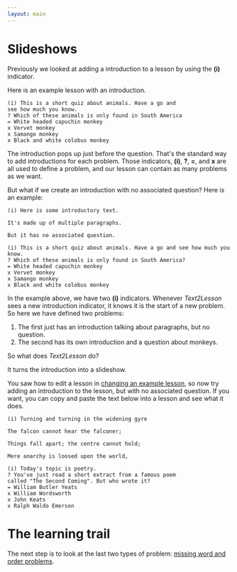 ```yaml
---
layout: main
---
```


# Slideshows

Previously we looked at adding a introduction to a lesson by using the **(i)** indicator.

Here is an example lesson with an introduction.

```
(i) This is a short quiz about animals. Have a go and
see how much you know.
? Which of these animals is only found in South America
= White headed capuchin monkey
x Vervet monkey
x Samango monkey
x Black and white colobus monkey
```

The introduction pops up just before the question. That's the standard way
to add introductions for each problem. Those indicators, **(i)**, **?**, **=**, and **x** are
all used to define a problem, and our lesson can contain as many problems as we
want.

But what if we create an introduction with no associated question? Here is an example:

```
(i) Here is some introductory text.

It's made up of multiple paragraphs.

But it has no associated question.

(i) This is a short quiz about animals. Have a go and see how much you know.
? Which of these animals is only found in South America?
= White headed capuchin monkey
x Vervet monkey
x Samango monkey
x Black and white colobus monkey
```

In the example above, we have two **(i)** indicators. Whenever _Text2Lesson_ sees
a new introduction indicator, it knows it is the start of a new problem. So here
we have defined two problems:

1. The first just has an introduction talking about paragraphs, but no question.
1. The second has its own introduction and a question about monkeys.

So what does _Text2Lesson_ do?

It turns the introduction into a slideshow.

You saw how to edit a lesson in [changing an example lesson](changing-an-example-lesson.md),
so now try adding an introduction to the lesson, but with no associated question.
If you want, you can copy and paste the text below into a lesson and see what it does.

```
(i) Turning and turning in the widening gyre

The falcon cannot hear the falconer;

Things fall apart; the centre cannot hold;

Mere anarchy is loosed upon the world,

(i) Today's topic is poetry.
? You've just read a short extract from a famous poem
called "The Second Coming". But who wrote it?
= William Butler Yeats
x William Wordsworth
x John Keats
x Ralph Waldo Emerson
```

# The learning trail

The next step is to look at the last two types of problem: [missing word and order problems](missing-word-and-order.md).
